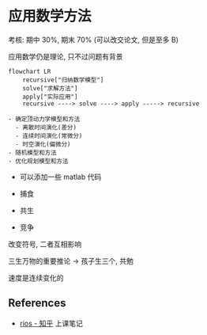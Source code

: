 # 应用数学方法

考核: 期中 30%, 期末 70% (可以改交论文, 但是至多 B)

应用数学仍是理论, 只不过问题有背景

```mermaid
flowchart LR
    recursive["归纳数学模型"]
    solve["求解方法"]
    apply["实际应用"]
    recursive ----> solve ----> apply -----> recursive
```

```markmap
- 确定顶动力学模型和方法
  - 离散时间演化(差分)
  - 连续时间演化(常微分)
  - 时空演化(偏微分)
- 随机模型和方法
- 优化规划模型和方法
```

- 可以添加一些 matlab 代码

- 捕食
- 共生
- 竞争

改变符号, 二者互相影响

三生万物的重要推论 -> 孩子生三个, 共勉

速度是连续变化的

## References

- [rios - 知乎](https://www.zhihu.com/people/swstbe-54/posts) 上课笔记
